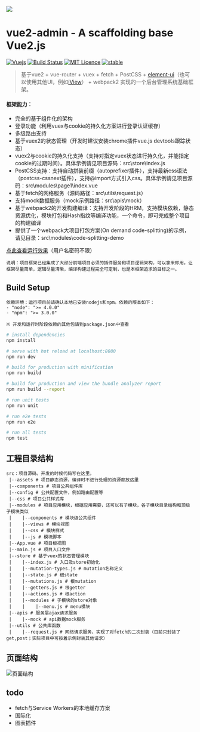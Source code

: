 ![](https://github.com/rootsli/vue2admin/blob/master/doc/img/logo.png)

vue2-admin - A scaffolding base Vue2.js
========================================================

[![Vuejs](https://img.shields.io/badge/%20Powered%20by-Vuejs%202.1.x%20-brightgreen.svg)](https://github.com/vuejs/vue) [![Build Status](https://travis-ci.org/rootsli/vue2admin.svg?branch=master)](https://travis-ci.org/rootsli/vue2admin) [![MIT Licence](https://badges.frapsoft.com/os/mit/mit.svg?v=103)](https://opensource.org/licenses/mit-license.php) [![stable](http://badges.github.io/stability-badges/dist/stable.svg)](http://github.com/badges/stability-badges)

> 基于vue2 + vue-router + vuex + fetch + PostCSS + [element-ui](http://element.eleme.io/)（也可以使用其他UI，例如[iView](https://www.iviewui.com/)） + webpack2 实现的一个后台管理系统基础框架。

#### 框架能力：
- 完全的基于组件化的架构
- 登录功能（利用vuex与cookie的持久化方案进行登录认证缓存）
- 多级路由支持
- 基于vuex2的状态管理（开发时建议安装chrome插件vue.js devtools跟踪状态）
- vuex2与cookie的持久化支持（支持对指定vuex状态进行持久化，并能指定cookie的过期时间）。具体示例请见项目源码：src\store\index.js
- PostCSS支持：支持自动拼装前缀（autoprefixer插件），支持最新css语法（postcss-cssnext插件），支持@import方式引入css。具体示例请见项目源码：src\modules\page1\index.vue
- 基于fetch的网络服务（源码路径：src\utils\request.js）
- 支持mock数据服务（mock示例路径：src\apis\mock）
- 基于webpack2的开发构建编译：支持开发阶段的HRM，支持模块依赖，静态资源优化，模块打包和Hash指纹等编译功能，一个命令，即可完成整个项目的构建编译
- 提供了一个webpack大项目打包方案(On demand code-splitting)的示例，请见目录：src\modules\code-splitting-demo

[点此查看运行效果](http://vue2admin.duapp.com)（用户名密码不限）

```
说明：项目框架已经集成了大部分前端项目必须的插件服务和项目逻辑架构，可以拿来即用。让框架尽量简单，逻辑尽量清晰，编译构建过程完全可定制，也是本框架追求的目标之一。
```

## Build Setup

```
依赖环境：运行项目前请确认本地已安装nodejs和npm。依赖的版本如下：
- "node": ">= 4.0.0"
- "npm": ">= 3.0.0"

※ 开发和运行时阶段依赖的其他包请到package.json中查看
```

``` bash
# install dependencies
npm install

# serve with hot reload at localhost:8080
npm run dev

# build for production with minification
npm run build

# build for production and view the bundle analyzer report
npm run build --report

# run unit tests
npm run unit

# run e2e tests
npm run e2e

# run all tests
npm test
```


## 工程目录结构
```
src：项目源码。开发的时候代码写在这里。
 |--assets # 项目静态资源，编译时不进行处理的资源都放这里
 |--components # 项目公共组件库
 |--config # 公共配置文件，例如路由配置等
 |--css # 项目公共样式库
 |--modules # 项目应用模块，根据应用需要，还可以有子模块，各子模块目录结构和顶级子模块类似
 |    |--components # 模块级公共组件
 |    |--views # 模块视图
 |    |--css # 模块样式
 |    |--js # 模块脚本
 |--App.vue # 项目根视图
 |--main.js # 项目入口文件
 |--store # 基于vuex的状态管理模块
 |    |--index.js # 入口及store初始化
 |    |--mutation-types.js # mutation名称定义
 |    |--state.js # 根state
 |    |--mutations.js # 根mutation
 |    |--getters.js # 根getter
 |    |--actions.js # 根action
 |    |--modules # 子模块的store对象
 |    |    |--menu.js # menu模块
 |--apis # 服务层ajax请求服务
 |    |--mock # api数据mock服务
 |--utils # 公共库函数
 |    |--request.js # 网络请求服务，实现了对fetch的二次封装（目前只封装了get,post；实际项目中可按着示例封装其他请求）

 ```
 
 ## 页面结构
 
 ![页面结构](https://github.com/rootsli/vue2admin/blob/master/doc/img/vue2admin.png)
 
 ## todo
 - fetch与Service Workers的本地缓存方案
 - 国际化
 - 图表插件
 
